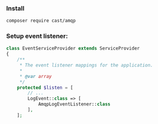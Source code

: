 ### Install

```bash
composer require cast/amqp
```

### Setup event listener:
```php
class EventServiceProvider extends ServiceProvider
{
    /**
     * The event listener mappings for the application.
     *
     * @var array
     */
    protected $listen = [
        // ...
        LogEvent::class => [
            AmqpLogEventListener::class
        ],
    ];
```
